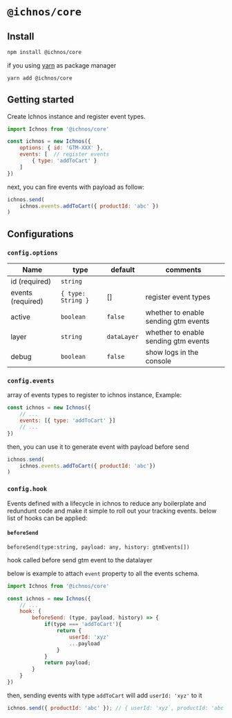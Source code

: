 # `@ichnos/core`

## Install

```bash
npm install @ichnos/core
```

if you using [yarn](https://yarnpkg.com) as package manager
```bash
yarn add @ichnos/core
```

## Getting started
Create Ichnos instance and register event types.

```js
import Ichnos from '@ichnos/core'

const ichnos = new Ichnos({
    options: { id: 'GTM-XXX' },  
    events: [  // register events
        { type: 'addToCart' }
    ]
})
```
next, you can fire events with payload as follow:

```js 
ichnos.send(
    ichnos.events.addToCart({ productId: 'abc' })
)
```

## Configurations

### `config.options`

| Name              | type                | default      | comments                      |
| -------------     | -------------       | ------------ | ----------------------------- |
| id (required)     |  `string`           |              |                               |
| events (required) |  `{ type: String }` |     []       | register event types          |
| active            |  `boolean`          | `false`      | whether to enable sending gtm events|
| layer             |  `string`           | `dataLayer`  | whether to enable sending gtm events|
| debug             |  `boolean`          | `false`      | show logs in the console |

### `config.events`
array of events types to register to ichnos instance, Example:

```js 
const ichnos = new Ichnos({
    // ...
    events: [{ type: 'addToCart' }]
    // ...
})
```

then, you can use it to generate event with payload before send

```js
ichnos.send(
    ichnos.events.addToCart({ productId: 'abc'})
)
```

### `config.hook`

Events defined with a lifecycle in ichnos to reduce any boilerplate and redundunt code and make it simple to roll out your tracking events. below list of hooks can be applied:

#### `beforeSend`

`beforeSend(type:string, payload: any, history: gtmEvents[])`

hook called before send gtm event to the datalayer

below is example to attach `event` property to all the events schema.

```js
import Ichnos from '@ichnos/core'

const ichnos = new Ichnos({
    // ...
    hook: {
        beforeSend: (type, payload, history) => {
            if(type === 'addToCart'){
                return {
                    userId: 'xyz'
                    ...payload
                }
            }
            return payload;
        }
    }
})
```

then, sending events with type `addToCart` will add `userId: 'xyz'` to it

```js
ichnos.send({ productId: 'abc' }); // { userId: 'xyz`, productId: 'abc' }
```